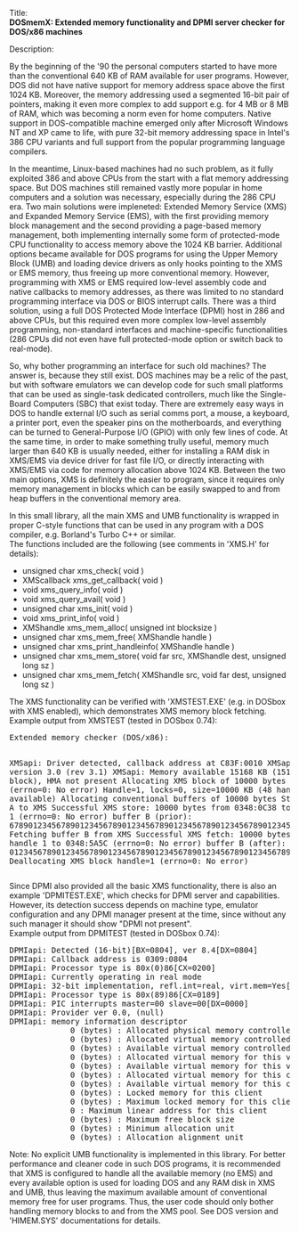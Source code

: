Title:<br/>
<b>DOSmemX: Extended memory functionality and DPMI server checker for DOS/x86 machines</b>

Description:<br/>
<p>By the beginning of the '90 the personal computers started to have more than the conventional 640 KB of RAM available for user programs. However, DOS did not have native support for memory address space above the first 1024 KB. Moreover, the memory addressing used a segmented 16-bit pair of pointers, making it even more complex to add support e.g. for 4 MB or 8 MB of RAM, which was becoming a norm even for home computers. Native support in DOS-compatible machine emerged only after Microsoft Windows NT and XP came to life, with pure 32-bit memory addressing space in Intel's 386 CPU variants and full support from the popular programming language compilers.</p>
<p>In the meantime, Linux-based machines had no such problem, as it fully exploited 386 and above CPUs from the start with a flat memory addressing space. But DOS machines still remained vastly more popular in home computers and a solution was necessary, especially during the 286 CPU era. Two main solutions were impleneted: Extended Memory Service (XMS) and Expanded Memory Service (EMS), with the first providing memory block management and the second providing a page-based memory management, both implementing internally some form of protected-mode CPU functionality to access memory above the 1024 KB barrier. Additional options became available for DOS programs for using the Upper Memory Block (UMB) and loading device drivers as only hooks pointing to the XMS or EMS memory, thus freeing up more conventional memory. However, programming with XMS or EMS required low-level assembly code and native callbacks to memory addresses, as there was limited to no standard programming interface via DOS or BIOS interrupt calls. There was a third solution, using a full DOS Protected Mode Interface (DPMI) host in 286 and above CPUs, but this required even more complex low-level assembly programming, non-standard interfaces and machine-specific functionalities (286 CPUs did not even have  full protected-mode option or switch back to real-mode).</p>
<p>So, why bother programming an interface for such old machines? The answer is, because they still exist. DOS machines may be a relic of the past, but with software emulators we can develop code for such small platforms that can be used as single-task dedicated controllers, much like the Single-Board Computers (SBC) that exist today. There are extremely easy ways in DOS to handle external I/O such as serial comms port, a mouse, a keyboard, a printer port, even the speaker pins on the motherboards, and everything can be turned to General-Purpose I/O (GPIO) with only few lines of code. At the same time, in order to make something trully useful, memory much larger than 640 KB is usually needed, either for installing a RAM disk in XMS/EMS via device driver for fast file I/O, or directly interacting with XMS/EMS via code for memory allocation above 1024 KB. Between the two main options, XMS is definitely the easier to program, since it requires only memory management in blocks which can be easily swapped to and from heap buffers in the conventional memory area.</p>
<p>In this small library, all the main XMS and UMB functionality is wrapped in proper C-style functions that can be used in any program with a DOS compiler, e.g. Borland's Turbo C++ or similar. <br/>
The functions included are the following (see comments in 'XMS.H' for details):</p>
<ul>
	<li>unsigned char xms_check( void )</li>
	<li>XMScallback xms_get_callback( void )</li>
	<li>void xms_query_info( void )</li>
	<li>void xms_query_avail( void )</li>
	<li>unsigned char xms_init( void )</li>
	<li>void xms_print_info( void )</li>
	<li>XMShandle xms_mem_alloc( unsigned int blocksize )</li>
	<li>unsigned char xms_mem_free( XMShandle handle )</li>
	<li>unsigned char xms_print_handleinfo( XMShandle handle )</li>
	<li>unsigned char xms_mem_store( void far src, XMShandle dest, unsigned long sz )</li>
	<li>unsigned char xms_mem_fetch( XMShandle src, void far dest, unsigned long sz )</li>
</ul>

<p>The XMS functionality can be verified with 'XMSTEST.EXE' (e.g. in DOSbox with XMS enabled), which demonstrates XMS memory block fetching.<br/>
Example output from XMSTEST (tested in DOSbox 0.74):</p>
<pre>
Extended memory checker (DOS/x86):

XMSapi: Driver detected, callback address at C83F:0010
XMSapi: Driver version 3.0 (rev 3.1)
XMSapi: Memory available 15168 KB (15168 KB block), HMA not present
Allocating XMS block of 10000 bytes
	handle=1 (errno=0: No error)
Handle=1, locks=0, size=10000 KB (48 handles available)
Allocating conventional buffers of 10000 bytes
Storing buffer A to XMS
Successful XMS store: 10000 bytes from 0348:0C38 to XMS handle 1
	(errno=0: No error)
buffer B (prior):
6789012345678901234567890123456789012345678901234567890123456789012345678901234567890123456789012345...
Fetching buffer B from XMS
Successful XMS fetch: 10000 bytes from XMS handle 1 to 0348:5A5C
	(errno=0: No error)
buffer B (after):
0123456789012345678901234567890123456789012345678901234567890123456789012345678901234567890123456789...
Deallocating XMS block
	handle=1 (errno=0: No error)
</pre>

<p>Since DPMI also provided all the basic XMS functionality, there is also an example 'DPMITEST.EXE', which checks for DPMI server and capabilities. However, its detection success depends on machine type, emulator configuration and any DPMI manager present at the time, since without any such manager it should show "DPMI not present".<br/>
Example output from DPMITEST (tested in DOSbox 0.74):</p>
<pre>
DPMIapi: Detected (16-bit)[BX=0804], ver 8.4[DX=0804]
DPMIapi: Callback address is 0309:0804
DPMIapi: Processor type is 80x(0)86[CX=0200]
DPMIapi: Currently operating in real mode
DPMIapi: 32-bit implementation, refl.int=real, virt.mem=Yes[BX=FFFB]
DPMIapi: Processor type is 80x(89)86[CX=0189]
DPMIapi: PIC interrupts master=00 slave=00[DX=0000]
DPMIapi: Provider ver 0.0, (null)
DPMIapi: memory information descriptor
	         0 (bytes) : Allocated physical memory controlled by DPMI host
	         0 (bytes) : Allocated virtual memory controlled by DPMI host
	         0 (bytes) : Available virtual memory controlled by DPMI host
	         0 (bytes) : Allocated virtual memory for this virtual machine
	         0 (bytes) : Available virtual memory for this virtual machine
	         0 (bytes) : Allocated virtual memory for this client
	         0 (bytes) : Available virtual memory for this client
	         0 (bytes) : Locked memory for this client
	         0 (bytes) : Maximum locked memory for this client
	         0 : Maximum linear address for this client
	         0 (bytes) : Maximum free block size
	         0 (bytes) : Minimum allocation unit
	         0 (bytes) : Allocation alignment unit 
</pre>

<p>Note: No explicit UMB functionality is implemented in this library. For better performance and cleaner code in such DOS programs, it is recommended that XMS is configured to handle all the available memory (no EMS) and every available option is used for loading DOS and any RAM disk in XMS and UMB, thus leaving the maximum available amount of conventional memory free for user programs. Thus, the user code should only bother handling memory blocks to and from the XMS pool. See DOS version and 'HIMEM.SYS' documentations for details.</p>
